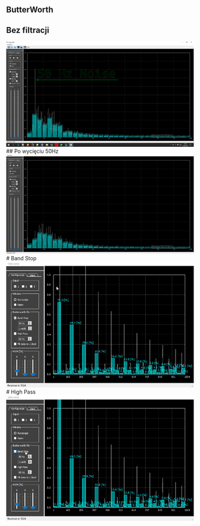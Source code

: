 ## ButterWorth
## Bez filtracji
<img src="docs/nonFilter.png">
## Po wycięciu 50Hz
<img src="docs/filtered.png">
# Band Stop
<img src="docs/BandStop.gif">
# High Pass
<img src="docs/HiPass.gif">


